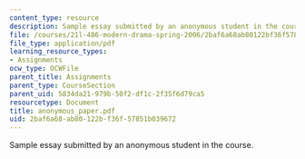 ```yaml
---
content_type: resource
description: Sample essay submitted by an anonymous student in the course.
file: /courses/21l-486-modern-drama-spring-2006/2baf6a68ab80122bf36f57851b039672_anonymous_paper.pdf
file_type: application/pdf
learning_resource_types:
- Assignments
ocw_type: OCWFile
parent_title: Assignments
parent_type: CourseSection
parent_uid: 5834da21-979b-50f2-df1c-2f35f6d79ca5
resourcetype: Document
title: anonymous_paper.pdf
uid: 2baf6a68-ab80-122b-f36f-57851b039672
---
```

Sample essay submitted by an anonymous student in the course.

